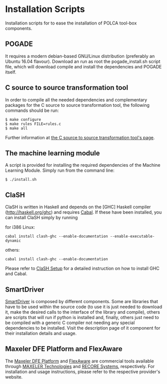 Installation Scripts
====================

Installation scripts for to ease the installation of POLCA tool-box components.

POGADE
------

It requires a modern debian-based GNU/Linux distribution (preferably an Ubuntu 16.04 flavour).
Download an run as root the pogade_install.sh script file, which will download compile and install the dependencies and POGADE itself.

C source to source transformation tool
------------

In order to compile all the needed dependencies and complementary packages for the C source to source transformation tool, the following commands should be run:

```
$ make configure
$ make rules FILE=rules.c
$ make all
```

Further information at [the C source to source transformation tool's page](https://github.com/polca-project/polca-toolbox/tree/master/C_source2source).


The machine learning module
------------

A script is provided for installing the required dependencies of the Machine Learning Module. Simply run from the command line:

```
$ ./install.sh
```

ClaSH
------------

ClaSH is written in Haskell and depends on the [GHC] Haskell compiler (http://haskell.org/ghc) and requires [Cabal](http://www.haskell.org/cabal/download.html). If these have been installed, you can install ClaSH simply by running

for i386 Linux:
```
cabal install clash-ghc --enable-documentation --enable-executable-dynamic
```

others:
```
cabal install clash-ghc --enable-documentation
```

Please refer to [ClaSH Setup](http://www.clash-lang.org/#details) for a detailed instruction on how to install GHC and Cabal.
  
SmartDriver
------------

[SmartDriver](https://github.com/polca-project/polca-toolbox/tree/master/SmartDriver) is composed by different components.  Some are libraries that have to be used within the source code (to use it is just needed to download it, make the desired calls to the interface of the library and compile), others are scripts that will run if python is installed and, finally, others just need to be compiled with a generic C compiler not needing any special dependencies to be installed.  Visit the description page of it component for their installation details and usage.


Maxeler DFE Platform and FlexAware
------------

The [Maxeler DFE Platform](https://www.maxeler.com/products/software/) and [FlexAware](http://www.flexaware.net/what/sde/) are commercial tools available through [MAXELER Technologies](https://www.maxeler.com) and [RECORE Systems](http://recoresystems.com), respectively. For installation and usage instructions, please refer to the respective provider's website.
